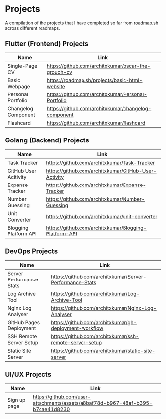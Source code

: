 # Projects
A compilation of the projects that I have completed so far from [roadmap.sh](https://roadmap.sh) across different roadmaps.
## Flutter (Frontend) Projects
| Name | Link |
| --- | ---| 
| Single-Page CV | https://github.com/architxkumar/oscar-the-grouch-cv |
| Basic Webpage | https://roadmap.sh/projects/basic-html-website |
| Personal Portfolio | https://github.com/architxkumar/Personal-Portfolio |
| Changelog Component | https://github.com/architxkumar/changelog-component |
| Flashcard | https://github.com/architxkumar/flashcard |

## Golang (Backend) Projects
| Name | Link |
| --- | --- |
| Task Tracker | https://github.com/architxkumar/Task-Tracker |
| GitHub User Acitivity | https://github.com/architxkumar/GitHub-User-Activity |
| Expense Tracker | https://github.com/architxkumar/Expense-Tracker |
| Number Guessing | https://github.com/architxkumar/Number-Guessing |
| Unit Converter | https://github.com/architxkumar/unit-converter |
| Blogging Platform API | https://github.com/architxkumar/Blogging-Platform-API |

## DevOps Projects
| Name | Link |
| --- | --- |
| Server Performance Stats | https://github.com/architxkumar/Server-Performance-Stats |
| Log Archive Tool | https://github.com/architxkumar/Log-Archive-Tool |
| Nginx Log Analyser | https://github.com/architxkumar/Nginx-Log-Analyser |
| GitHub Pages Deployment | https://github.com/architxkumar/gh-deployment-workflow |
| SSH Remote Server Setup | https://github.com/architxkumar/ssh-remote-server-setup |
| Static Site Server | https://github.com/architxkumar/static-site-server |

## UI/UX Projects
| Name | Link |
| --- | --- |
| Sign up page | https://github.com/user-attachments/assets/a8baf78d-b967-48af-b395-b7cae41d8230 |

